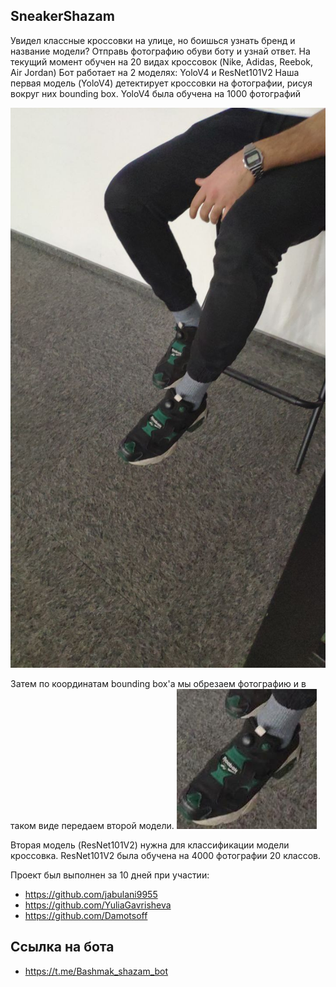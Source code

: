 ## SneakerShazam
Увидел классные кроссовки на улице, но боишься узнать бренд и название модели? Отправь фотографию обуви боту и узнай ответ. На текущий момент обучен на 20 видах кроссовок (Nike, Adidas, Reebok, Air Jordan)
Бот работает на 2 моделях: YoloV4 и ResNet101V2
Наша первая модель (YoloV4) детектирует кроссовки на фотографии, рисуя вокруг них bounding box. YoloV4 была обучена на 1000 фотографий

![detectioon](data/images/input/sneaker_132032976_342.jpg)

Затем по координатам bounding box'а мы обрезаем фотографию и в таком виде передаем второй модели.
![cropped](data/images/output/photo_132032976_342.jpg)


Вторая модель (ResNet101V2) нужна для классификации модели кроссовка. ResNet101V2 была обучена на 4000 фотографии 20 классов.

Проект был выполнен за 10 дней при участии:
- https://github.com/jabulani9955
- https://github.com/YuliaGavrisheva
- https://github.com/Damotsoff

## Ссылка на бота
- https://t.me/Bashmak_shazam_bot
